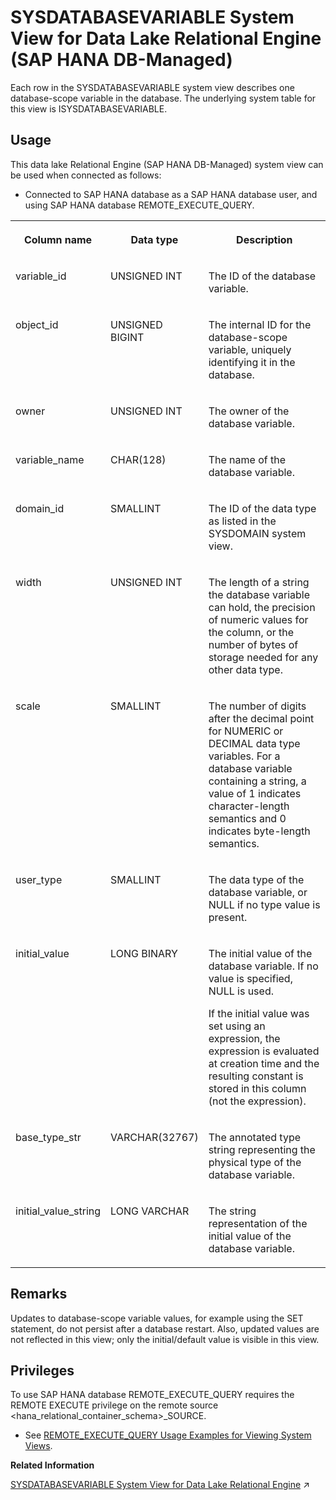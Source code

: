 <!-- loio70e155b239d843ad931a10abffaab86c -->

# SYSDATABASEVARIABLE System View for Data Lake Relational Engine \(SAP HANA DB-Managed\)

Each row in the SYSDATABASEVARIABLE system view describes one database-scope variable in the database. The underlying system table for this view is ISYSDATABASEVARIABLE.



## Usage

This data lake Relational Engine \(SAP HANA DB-Managed\) system view can be used when connected as follows:

-   Connected to SAP HANA database as a SAP HANA database user, and using SAP HANA database REMOTE\_EXECUTE\_QUERY.





<table>
<tr>
<th valign="top">

Column name

</th>
<th valign="top">

Data type

</th>
<th valign="top">

Description

</th>
</tr>
<tr>
<td valign="top">

variable\_id

</td>
<td valign="top">

UNSIGNED INT

</td>
<td valign="top">

The ID of the database variable.

</td>
</tr>
<tr>
<td valign="top">

object\_id

</td>
<td valign="top">

UNSIGNED BIGINT

</td>
<td valign="top">

The internal ID for the database-scope variable, uniquely identifying it in the database.

</td>
</tr>
<tr>
<td valign="top">

owner

</td>
<td valign="top">

UNSIGNED INT

</td>
<td valign="top">

The owner of the database variable.

</td>
</tr>
<tr>
<td valign="top">

variable\_name

</td>
<td valign="top">

CHAR\(128\)

</td>
<td valign="top">

The name of the database variable.

</td>
</tr>
<tr>
<td valign="top">

domain\_id

</td>
<td valign="top">

SMALLINT

</td>
<td valign="top">

The ID of the data type as listed in the SYSDOMAIN system view.

</td>
</tr>
<tr>
<td valign="top">

width

</td>
<td valign="top">

UNSIGNED INT

</td>
<td valign="top">

The length of a string the database variable can hold, the precision of numeric values for the column, or the number of bytes of storage needed for any other data type.

</td>
</tr>
<tr>
<td valign="top">

scale

</td>
<td valign="top">

SMALLINT

</td>
<td valign="top">

The number of digits after the decimal point for NUMERIC or DECIMAL data type variables. For a database variable containing a string, a value of 1 indicates character-length semantics and 0 indicates byte-length semantics.

</td>
</tr>
<tr>
<td valign="top">

user\_type

</td>
<td valign="top">

SMALLINT

</td>
<td valign="top">

The data type of the database variable, or NULL if no type value is present.

</td>
</tr>
<tr>
<td valign="top">

initial\_value

</td>
<td valign="top">

LONG BINARY

</td>
<td valign="top">

The initial value of the database variable. If no value is specified, NULL is used.

If the initial value was set using an expression, the expression is evaluated at creation time and the resulting constant is stored in this column \(not the expression\).

</td>
</tr>
<tr>
<td valign="top">

base\_type\_str

</td>
<td valign="top">

VARCHAR\(32767\)

</td>
<td valign="top">

The annotated type string representing the physical type of the database variable.

</td>
</tr>
<tr>
<td valign="top">

initial\_value\_string

</td>
<td valign="top">

LONG VARCHAR

</td>
<td valign="top">

The string representation of the initial value of the database variable.

</td>
</tr>
</table>



<a name="loio70e155b239d843ad931a10abffaab86c__section_ulg_44j_wrb"/>

## Remarks

Updates to database-scope variable values, for example using the SET statement, do not persist after a database restart. Also, updated values are not reflected in this view; only the initial/default value is visible in this view.



<a name="loio70e155b239d843ad931a10abffaab86c__section_gj1_wy1_4yb"/>

## Privileges

To use SAP HANA database REMOTE\_EXECUTE\_QUERY requires the REMOTE EXECUTE privilege on the remote source <hana\_relational\_container\_schema\>\_SOURCE.

-   See [REMOTE\_EXECUTE\_QUERY Usage Examples for Viewing System Views](https://help.sap.com/docs/SAP_HANA_DATA_LAKE/a898e08b84f21015969fa437e89860c8/ada51c0074354a5f99b60c14cffb653c.html).

**Related Information**  


[SYSDATABASEVARIABLE System View for Data Lake Relational Engine](https://help.sap.com/viewer/19b3964099384f178ad08f2d348232a9/2024_3_QRC/en-US/4e5f2244dbb9401592a7e6346198afa0.html "Each row in the SYSDATABASEVARIABLE system view describes one database-scope variable in the database. The underlying system table for this view is ISYSDATABASEVARIABLE.") :arrow_upper_right:

